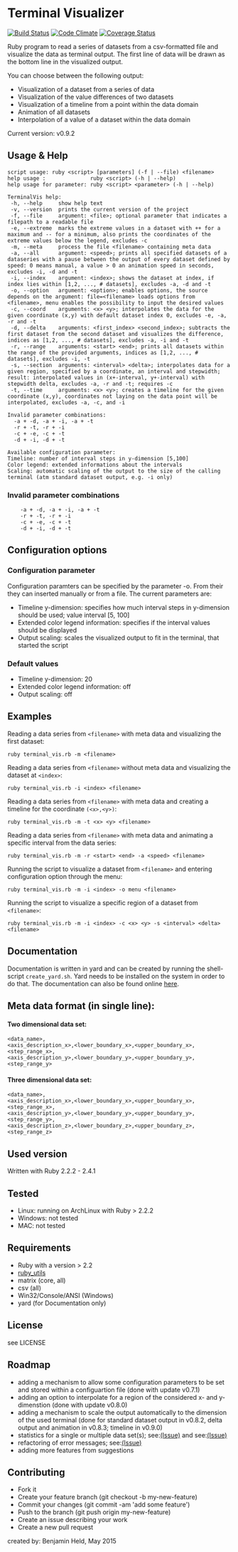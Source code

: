 # Terminal Visualizer
[![Build Status](https://travis-ci.org/SettRaziel/ruby_visualization.svg?branch=development)](https://travis-ci.org/SettRaziel/ruby_visualization)
[![Code Climate](https://codeclimate.com/github/SettRaziel/ruby_visualization/badges/gpa.svg)](https://codeclimate.com/github/SettRaziel/ruby_visualization)
[![Coverage Status](https://coveralls.io/repos/github/SettRaziel/ruby_visualization/badge.svg?branch=development)](https://coveralls.io/github/SettRaziel/ruby_visualization?branch=development)

Ruby program to read a series of datasets from a csv-formatted file and
visualize the data as terminal output. The first line of data will be drawn
as the bottom line in the visualized output.

You can choose between the following output:

* Visualization of a dataset from a series of data
* Visualization of the value differences of two datasets
* Visualization of a timeline from a point within the data domain
* Animation of all datasets
* Interpolation of a value of a dataset within the data domain

Current version: v0.9.2

## Usage & Help
```
script usage: ruby <script> [parameters] (-f | --file) <filename>
help usage :              ruby <script> (-h | --help)
help usage for parameter: ruby <script> <parameter> (-h | --help)

TerminalVis help:
 -h, --help     show help text
 -v, --version  prints the current version of the project
 -f, --file     argument: <file>; optional parameter that indicates a filepath to a readable file
 -e, --extreme  marks the extreme values in a dataset with ++ for a maximum and -- for a minimum, also prints the coordinates of the extreme values below the legend, excludes -c
 -m, --meta     process the file <filename> containing meta data
 -a, --all      argument: <speed>; prints all specified datasets of a dataseries with a pause between the output of every dataset defined by speed: 0 means manual, a value > 0 an animation speed in seconds, excludes -i, -d and -t
 -i, --index    argument: <index>; shows the dataset at index, if index lies within [1,2, ..., # datasets], excludes -a, -d and -t
 -o, --option   argument: <option>; enables options, the source depends on the argument: file=<filename> loads options from <filename>, menu enables the possibility to input the desired values
 -c, --coord    arguments: <x> <y>; interpolates the data for the given coordinate (x,y) with default dataset index 0, excludes -e, -a, -r and -t
 -d, --delta    arguments: <first_index> <second_index>; subtracts the first dataset from the second dataset and visualizes the difference, indices as [1,2, ..., # datasets], excludes -a, -i and -t
 -r, --range    arguments: <start> <end>; prints all datasets within the range of the provided arguments, indices as [1,2, ..., # datasets], excludes -i, -t
 -s, --section  arguments: <interval> <delta>; interpolates data for a given region, specified by a coordinate, an interval and stepwidth; result: interpolated values in (x+-interval, y+-interval) with stepwidth delta, excludes -a, -r and -t; requires -c
 -t, --time     arguments: <x> <y>; creates a timeline for the given coordinate (x,y), coordinates not laying on the data point will be interpolated, excludes -a, -c, and -i

Invalid parameter combinations:
  -a + -d, -a + -i, -a + -t
  -r + -t, -r + -i
  -c + -e, -c + -t
  -d + -i, -d + -t

Available configuration parameter:
Timeline: number of interval steps in y-dimension [5,100]
Color legend: extended informations about the intervals
Scaling: automatic scaling of the output to the size of the calling terminal (atm standard dataset output, e.g. -i only)
```

### Invalid parameter combinations
```
    -a + -d, -a + -i, -a + -t
    -r + -t, -r + -i
    -c + -e, -c + -t
    -d + -i, -d + -t
```

## Configuration options

### Configuration parameter
Configuration paramters can be specified by the parameter -o. From their they
can inserted manually or from a file. The current parameters are:

* Timeline y-dimension: specifies how much interval steps in y-dimension should
be used; value interval [5, 100]
* Extended color legend information: specifies if the interval values should
be displayed
* Output scaling: scales the visualized output to fit in the terminal, that
started the script

### Default values
* Timeline y-dimension: 20
* Extended color legend information: off
* Output scaling: off

## Examples
Reading a data series from `<filename>` with meta data and visualizing the first
dataset:
```
ruby terminal_vis.rb -m <filename>
```

Reading a data series from `<filename>` without meta data and visualizing the
dataset at `<index>`:
```
ruby terminal_vis.rb -i <index> <filename>
```

Reading a data series from `<filename>` with meta data and creating a timeline
for the coordinate `(<x>,<y>)`:
```
ruby terminal_vis.rb -m -t <x> <y> <filename>
```

Reading a data series from `<filename>` with meta data and animating a specific
interval from the data series:
```
ruby terminal_vis.rb -m -r <start> <end> -a <speed> <filename>
```

Running the script to visualize a dataset from `<filename>` and entering
configuration option through the menu:
```
ruby terminal_vis.rb -m -i <index> -o menu <filename>
```

Running the script to visualize a specific region of a dataset from
`<filename>`:
```
ruby terminal_vis.rb -m -i <index> -c <x> <y> -s <interval> <delta> <filename>
```

## Documentation
Documentation is written in yard and can be created by running the shell-script
`create_yard.sh`. Yard needs to be installed on the system in order to do that.
The documentation can also be found online [here](https://bheld.eu/doc/terminal_doc/index.html).

## Meta data format (in single line):
#### Two dimensional data set:
```
<data_name>,
<axis_description_x>,<lower_boundary_x>,<upper_boundary_x>,<step_range_x>,
<axis_description_y>,<lower_boundary_y>,<upper_boundary_y>,<step_range_y>
```

#### Three dimensional data set:
```
<data_name>,
<axis_description_x>,<lower_boundary_x>,<upper_boundary_x>,<step_range_x>,
<axis_description_y>,<lower_boundary_y>,<upper_boundary_y>,<step_range_y>,
<axis_description_z>,<lower_boundary_z>,<upper_boundary_z>,<step_range_z>
```

## Used version
Written with Ruby 2.2.2 - 2.4.1

## Tested
* Linux: running on ArchLinux with Ruby > 2.2.2
* Windows: not tested
* MAC: not tested

## Requirements
* Ruby with a version > 2.2
* [ruby_utils](https://github.com/SettRaziel/ruby_utils)
* matrix (core, all)
* csv (all)
* Win32/Console/ANSI (Windows)
* yard (for Documentation only)

## License
see LICENSE

## Roadmap
* adding a mechanism to allow some configuration parameters to be set and
  stored within a configuartion file (done with update v0.7.1)
* adding an option to interpolate for a region of the considered x- and
  y-dimenstion (done with update v0.8.0)
* adding a mechanism to scale the output automatically to the dimension of
  the used terminal (done for standard dataset output in v0.8.2, delta output
  and animation in v0.8.3; timeline in v0.9.0)
* statistics for a single or multiple data set(s); see:[(Issue)](https://github.com/SettRaziel/ruby_visualization/issues/2) and see:[(Issue)](https://github.com/SettRaziel/ruby_visualization/issues/3)
* refactoring of error messages; see:[(Issue)](https://github.com/SettRaziel/ruby_visualization/issues/1)
* adding more features from suggestions

## Contributing
* Fork it
* Create your feature branch (git checkout -b my-new-feature)
* Commit your changes (git commit -am 'add some feature')
* Push to the branch (git push origin my-new-feature)
* Create an issue describing your work
* Create a new pull request

created by: Benjamin Held, May 2015

